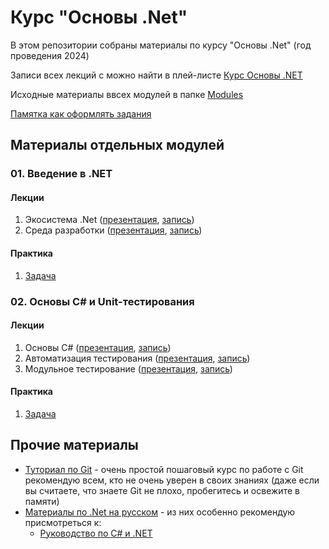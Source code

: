 # Курс "Основы .Net"

В этом репозитории собраны материалы по курсу "Основы .Net" (год проведения 2024)

Записи всех лекций с можно найти в плей-листе [Курс Основы .NET](https://youtube.com/playlist?list=PLEM3ZGqESlYS-IkVpkrCI74iaMWtru_9x&si=zOOOzG-JONHuh7oz)

Исходные материалы ввсех модулей в папке [Modules](./Modules)

[Памятка как оформлять задания](/docs/practices.md)

## Материалы отдельных модулей
### 01. Введение в .NET
#### Лекции
01. Экосистема .Net ([презентация](/Modules/01.%20Introduction%20to%20.Net/01.%20.Net%20Ecosystem.pptx?raw=true), [запись](https://youtu.be/exB4impLQyE?si=QL4s52NBg77Vh2YN))
02. Среда разработки ([презентация](/Modules/01.%20Introduction%20to%20.Net/02.%20.Net%20Development%20Environment.pptx?raw=true), [запись](https://youtu.be/BVDPAFH5om0?si=2fFbp4yOoSZKkL6d))

#### Практика
01. [Задача](/Modules/01.%20Introduction%20to%20.Net/task.md)


### 02. Основы C# и Unit-тестирования
#### Лекции
01. Основы C# ([презентация](/Modules/02.%20Basic%20C%23%20and%20Unit-testing/01.%20C%23%20language%20basic.pptx?raw=true), [запись](https://youtu.be/BnAoMyi_Wms?si=7TnWIjE_2tnjlfdo))
02. Автоматизация тестирования ([презентация](/Modules/02.%20Basic%20C%23%20and%20Unit-testing/02.%20Test%20automation.pptx?raw=true), [запись](https://youtu.be/Am_lV0ZO0a8?si=EXzFg5gCG1Xdcpp8))
03. Модульное тестирование ([презентация](/Modules/02.%20Basic%20C%23%20and%20Unit-testing/03.%20Unit%20tests.pptx?raw=true), [запись](https://youtu.be/r6jSOymZsoo))

#### Практика
01. [Задача](/Modules/02.%20Basic%20C%23%20and%20Unit-testing/task.md)



## Прочие материалы

- [Туториал по Git](https://githowto.com/ru) - очень простой пошаговый курс по работе с Git рекомендую всем, кто не очень уверен в своих знаниях (даже если вы считаете, что знаете Git не плохо, пробегитесь и освежите в памяти)
- [Материалы по .Net на русском](https://metanit.com/sharp/) - из них особенно рекомендую присмотреться к:
    - [Руководство по C# и .NET](https://metanit.com/sharp/tutorial/)
